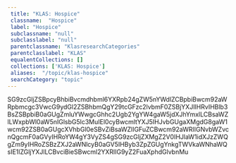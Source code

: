```yaml
--- 
 title: "KLAS: Hospice" 
 classname:  "Hospice" 
 label: "Hospice" 
 subclassname: "null" 
 subclasslabel: "null" 
 parentclassname: "KlasresearchCategories" 
 parentclasslabel: "KLAS" 
 equalentCollections: [] 
 collections: ['KLAS: Hospice']
 aliases:  "/topic/klas-hospice"  
 searchCategory: "topic" 
---
```

SG9zcGljZSBpcyBhbiBvcmdhbml6YXRpb24gZW5nYWdlZCBpbiBwcm92aWRpbmcgc3VwcG9ydGl2ZSBhbmQgY29tcGFzc2lvbmF0ZSBjYXJlIHRvIHBlb3BsZSBpbiB0aGUgZmluYWwgcGhhc2Ugb2YgYW4gaW5jdXJhYmxlLCBsaWZlLWxpbWl0aW5nIGlsbG5lc3MuIEl0cyBwcmltYXJ5IHJvbGUgaXMgdG8gaW1wcm92ZSB0aGUgcXVhbGl0eSBvZiBsaWZlIGFuZCBwcm92aWRlIGNvbWZvcnQgcmF0aGVyIHRoYW4gY3VyZS4gSG9zcGljZXMgZ2V0IHJlaW1idXJzZWQgZm9yIHRoZSBzZXJ2aWNlcyB0aGV5IHByb3ZpZGUgYnkgTWVkaWNhaWQsIE1lZGljYXJlLCBvciBieSBwcml2YXRlIG9yZ2FuaXphdGlvbnMu